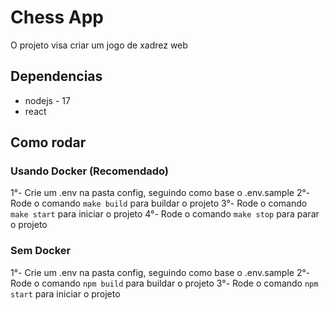 # Chess App

O projeto visa criar um jogo de xadrez web

## Dependencias

- nodejs - 17
- react

## Como rodar

### Usando Docker (Recomendado)

1°- Crie um .env na pasta config, seguindo como base o .env.sample
2°- Rode o comando `make build` para buildar o projeto
3°- Rode o comando `make start` para iniciar o projeto
4°- Rode o comando `make stop` para parar o projeto

### Sem Docker

1°- Crie um .env na pasta config, seguindo como base o .env.sample
2°- Rode o comando `npm build` para buildar o projeto
3°- Rode o comando `npm start` para iniciar o projeto
